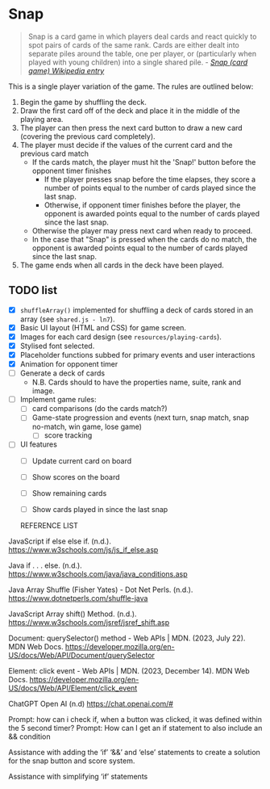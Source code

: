# Snap

> Snap is a card game in which players deal cards and react quickly to spot pairs of cards of the same rank. Cards are either dealt into separate piles around the table, one per player, or (particularly when played with young children) into a single shared pile.
\- *[Snap (card game) Wikipedia entry](https://en.wikipedia.org/wiki/Snap_(card_game))*

This is a single player variation of the game. The rules are outlined below:

1. Begin the game by shuffling the deck.
2. Draw the first card off of the deck and place it in the middle of the playing area.
3. The player can then press the next card button to draw a new card (covering the previous card completely).
4. The player must decide if the values of the current card and the previous card match
    - If the cards match, the player must hit the 'Snap!' button before the opponent timer finishes
        - If the player presses snap before the time elapses, they score a number of points equal to the number of cards played since the last snap.
        - Otherwise, if opponent timer finishes before the player, the opponent is awarded points equal to the number of cards played since the last snap.
    - Otherwise the player may press next card when ready to proceed.
    - In the case that "Snap" is pressed when the cards do no match, the opponent is awarded points equal to the number of cards played since the last snap.
5. The game ends when all cards in the deck have been played.

## TODO list

- [x] `shuffleArray()` implemented for shuffling a deck of cards stored in an array (see `shared.js - ln7`).
- [x] Basic UI layout (HTML and CSS) for game screen.
- [x] Images for each card design (see `resources/playing-cards`).
- [x] Stylised font selected.
- [X] Placeholder functions subbed for primary events and user interactions
- [X] Animation for opponent timer
- [ ] Generate a deck of cards
    - N.B. Cards should to have the properties name, suite, rank and image.
- [ ] Implement game rules:
    - [ ] card comparisons (do the cards match?)
    - [ ] Game-state progression and events (next turn, snap match, snap no-match, win game, lose game)
        - [ ] score tracking
- [ ] UI features
    - [ ] Update current card on board
    - [ ] Show scores on the board
    - [ ] Show remaining cards
    - [ ] Show cards played in since the last snap


    REFERENCE LIST

JavaScript if else else if. (n.d.). https://www.w3schools.com/js/js_if_else.asp

Java if . . . else. (n.d.). https://www.w3schools.com/java/java_conditions.asp

Java Array Shuffle (Fisher Yates) - Dot Net Perls. (n.d.). https://www.dotnetperls.com/shuffle-java

JavaScript Array shift() Method. (n.d.). https://www.w3schools.com/jsref/jsref_shift.asp

Document: querySelector() method - Web APIs | MDN. (2023, July 22). MDN Web Docs. https://developer.mozilla.org/en-US/docs/Web/API/Document/querySelector

Element: click event - Web APIs | MDN. (2023, December 14). MDN Web Docs. https://developer.mozilla.org/en-US/docs/Web/API/Element/click_event

ChatGPT Open AI (n.d) https://chat.openai.com/#

Prompt: how can i check if, when a button was clicked, it was defined within the 5 second timer? 
Prompt: How can I get an if statement to also include an && condition 

Assistance with adding the ‘if’ ‘&&’ and ‘else’ statements to create a solution for the snap button and score system. 

Assistance with simplifying ‘if’ statements
